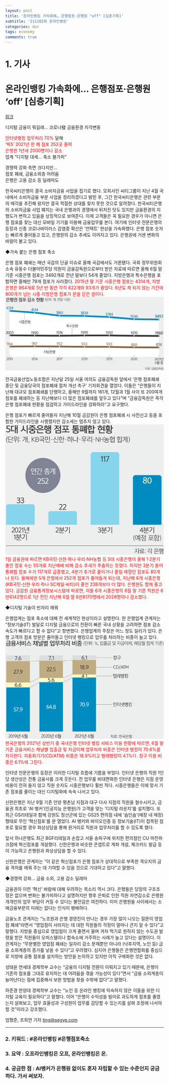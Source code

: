 ```yaml
---
layout: post
title: '온라인뱅킹 가속화에… 은행점포·은행원 "off" [심층기획]'
subtitle: '211102화 온라인뱅킹'
categories: doc
tags: economy
comments: true
---
```


# 1. 기사
온라인뱅킹 가속화에… 은행점포·은행원 ‘off’ [심층기획]
==========
[링크](http://www.segye.com/newsView/20211101515865?OutUrl=naver)

디지털 금융이 뭐길래… 코로나發 금융환경 지각변동   

<span style="color:red">인터넷뱅킹 업무처리 70%</span> 달해   
<span style="color:red">‘빅5’ 2021년 한 해 점포 252곳 줄여   
은행원 1년새 2000명이나 감소</span>   
업계 “디지털 대세… 축소 불가피”   

경쟁력 강화 측면 크다지만…   
점포 폐쇄, 금융소외층 어려움   
은행은 고용 감소 등 딜레마도   


한국씨티은행이 결국 소비자금융 사업을 접기로 했다. 모회사인 씨티그룹이 지난 4월 국내에서 소비자금융 부문 사업을 정리하겠다고 밝힌 후, 그간 한국씨티은행은 관련 부문의 매각을 추진해 왔지만 결국 적절한 상대를 찾지 못한 것으로 알려졌다. 한국씨티은행의 소비자금융 사업 폐지는 국내 은행과의 경쟁에서 뒤처진 탓도 있지만 금융환경의 지형도가 변하고 있음을 상징적으로 보여준다. 이제 고객들은 꼭 필요한 경우가 아니면 은행 점포를 찾는 대신 모바일 기기를 이용해 금융업무를 본다. 여기에 인터넷 전문은행의 등장과 신종 코로나바이러스 감염증 확산은 ‘언택트’ 현상을 가속화했다. 은행 점포 숫자는 빠르게 줄어들고 있고, 은행원의 감소 추세도 이어지고 있다. 은행권에 거센 변화의 바람이 불고 있다.   

◆가속 붙는 은행 점포 축소   

은행 점포 폐쇄는 매년 국감의 단골 이슈로 올해 국감에서도 거론됐다. 국회 정무위원회 소속 유동수 더불어민주당 의원이 금융감독원으로부터 받은 자료에 따르면 올해 6월 말 기준 시중은행 점포는 3492개로 전년 말보다 54개 줄었다. 지방은행과 특수은행을 포함하면 올해만 79개 점포가 사라졌다. <span style="color:red">2015년 말 기준 시중은행 점포는 4314개, 지방은행은 964개로 5년 반 동안 각각 822개와 93개가 줄었다. 6년도 채 되지 않는 기간에 900개가 넘는 시중·지방은행 점포가 문을 닫은 셈이다.</span>   
<img src="/assets/img/211102Tue_DigitBank1.png">

전국금융산업노동조합은 지난달 25일 서울 여의도 금융감독원 앞에서 ‘은행 점포폐쇄 중단 및 금융당국의 점포폐쇄 절차 개선 촉구’ 기자회견을 열었다. 이들은 “은행들이 지난해 대규모 점포폐쇄를 단행하고, 올해만 9월까지 161개, 12월과 1월 사이 또 200여개 점포를 폐쇄하는 등 지난해보다 더 많은 점포폐쇄를 앞두고 있다”며 “금융감독원은 즉각 은행 점포폐쇄 현황을 점검하고 가이드라인을 강화하라”고 요구했다.   

은행 점포가 빠르게 줄어들자 지난해 10월 금감원이 은행 점포폐쇄 시 사전신고 등을 포함한 가이드라인을 시행했지만 감소세는 멈추지 않고 있다. 
<img src="/assets/img/211102Tue_DigitBank2.png">
<span style="color:red">1일 금융권에 따르면 KB국민·신한·하나·우리·NH농협 등 5대 시중은행이 올해 1·2분기 줄인 점포 수는 55개로 지난해에 비해 감소 추세가 주춤하는 듯했다. 하지만 3분기 들어 통폐합 점포 수가 117개로 급증했고, 4분기 추가로 줄이거나 줄일 예정인 점포도 80개나 된다. 올해에만 5개 은행에서 252개 점포가 줄어들게 되는데, 지난해 6개 시중은행(KB국민·신한·우리·하나·SC제일·씨티)이 줄인 238개보다 더 많다. 은행원도 함께 줄고 있다. 금감원 금융통계정보시스템에 따르면, 이들 6개 시중은행의 6월 말 기준 직원은 6만6142명으로 1년 전인 지난해 6월 말 6만8170명에서 2028명이나 감소했다.</span>   

◆디지털 기술이 빈자리 메꿔   

은행업계는 점포 축소에 대해 전 세계적인 현상이라고 설명한다. 한 은행업계 관계자는 “정보기술(IT) 발달로 디지털 금융으로의 전환이 빠른 국내 상황을 고려하면 점포 감소 속도가 빠르다고 할 수 없다”고 항변했다. 은행업계의 주장은 어느 정도 일리가 있다. 은행 고객의 점포 방문은 줄어들고 인터넷 뱅킹으로 업무를 처리하는 비중이 늘고 있다. 
<img src="/assets/img/211102Tue_DigitBank3.png">
<span style="color:red">한국은행의 2021년 상반기 중 국내은행 인터넷 뱅킹 서비스 이용 현황에 따르면, 6월 말 기준 금융서비스 채널별 입출금 및 자금이체 업무처리 비중은 인터넷 뱅킹이 70.6%를 차지한다. 자동화기기(CD/ATM) 비중은 18.9%이고 텔레뱅킹이 4.1%다. 창구 이용 비중은 6.1%에 그친다.</span>   

인터넷 전문은행의 등장은 이러한 디지털 흐름에 기름을 부었다. 인터넷 은행의 직원 1인당 생산성은 전통 금융사를 크게 웃돈다. 전 업무를 비대면화한 인터넷 은행은 지점 운영 비용이 전혀 들지 않고 직원 숫자도 시중은행보다 훨씬 적다. 시중은행들은 이에 맞서 기존 점포를 줄이는 대신 디지털화에 속속 나서고 있다.   

신한은행은 지난 9월 기존 안양 평촌남 지점과 대구 다사 지점의 직원을 철수시키고, 금융권 최초로 ‘AI 뱅커’(인공지능 은행원)가 고객을 맞는 ‘디지털 라운지’를 설치했다. 또 최근 GS리테일과 함께 강원도 정선군에 있는 GS25 편의점 내에 ‘숍인숍’(매장 내 매장) 형태로 무인 ‘혁신점포’를 문 열었다. AI 뱅커와 바이오인증 등 정보기술(IT)이 접목된 점포로 필요할 경우 화상상담을 통해 원거리로 직원과 업무처리를 할 수 있도록 했다.   

앞서 하나은행도 최근 BGF리테일과 손잡고 서울 송파구에 위치한 편의점인 CU 마천파크점에 혁신점포를 개설했다. 신한은행과 비슷한 콘셉트로 계좌 개설, 체크카드 발급 등이 가능하고 은행원과 화상상담을 할 수 있다.   

신한은행은 관계자는 “이 같은 혁신점포가 은행 점포가 상대적으로 부족한 격오지의 금융 격차를 메꿔 주는 데 기여할 수 있을 것으로 기대하고 있다”고 말했다.   

◆경쟁력 강화… 금융 소외, 고용 감소 딜레마   

금융권의 이런 ‘혁신’ 바람에 대해 우려하는 목소리 역시 크다. 은행들은 당장의 구조조정은 없으며 변화는 불가피하다고 설명하지만 향후 은퇴로 인한 직원 자연감소로 은행원 개개인의 업무 부담이 커질 수 있다는 불안감은 여전하다. 이미 은행원들 사이에서는 소매금융부문의 미래는 없다는 인식이 팽배하다.   

금융노조 관계자는 “노조원과 은행 경영진이 만나는 경우 가장 많이 나오는 질문이 영업점 폐쇄”라면서 “영업점이 사라지는 데 대한 직원들의 걱정이 얼마나 큰지 알 수 있다”고 말했다. 지방을 중심으로 영업점이 크게 줄면서 울며 겨자 먹기로 원하지 않는 수도권 발령을 받은 직원들이 오피스텔이나 합숙소에 거주하는 사례가 늘고 있다는 설명이다. 이 관계자는 “무분별한 영업점 폐쇄는 일자리 감소 문제뿐만 아니라 (낙후지역, 노인 등) 금융 소외계층의 증가를 낳을 수 있다”고 우려했다. 심지어 은행들은 은행연합회를 중심으로 지방에 공통 점포를 설치하는 방안을 논의하고 있지만 아직 구체화한 것은 없다.   

성태윤 연세대 경제학부 교수는 “금융의 디지털 전환이 이뤄지고 있기 때문에, 은행이 기존의 점포를 그대로 유지하는 데 어려움을 겪을 가능성이 있다”면서 “금융 소외계층이 늘어난다는 점에 집중해서 보완 방법을 찾을 수밖에 없다”고 말했다. 

하준경 한양대 경제학부 교수는 “노인 등 온라인 뱅킹에 익숙하지 않은 이들을 위한 디지털 교육이 필요하다”고 말했다. 이어 “은행이 수익성을 빌미로 과도하게 점포를 줄였는지 살펴보고, 업무 효율성과 구성원이 업무를 감당할 수 있는지를 살펴 조정에 나서야 할 것”이라고 강조했다.

엄형준, 조희연 기자 ting@segye.com
* * *

### 2. 키워드 : \#온라인뱅킹 \#은행점포축소
### 3. 요약 : 오프라인뱅킹은 오프, 온라인뱅킹은 온.
### 4. 궁금한 점 : AI뱅커가 은행원 없이도 혼자 자립할 수 있는 수준인지 궁금하다. 가서 써보자.
